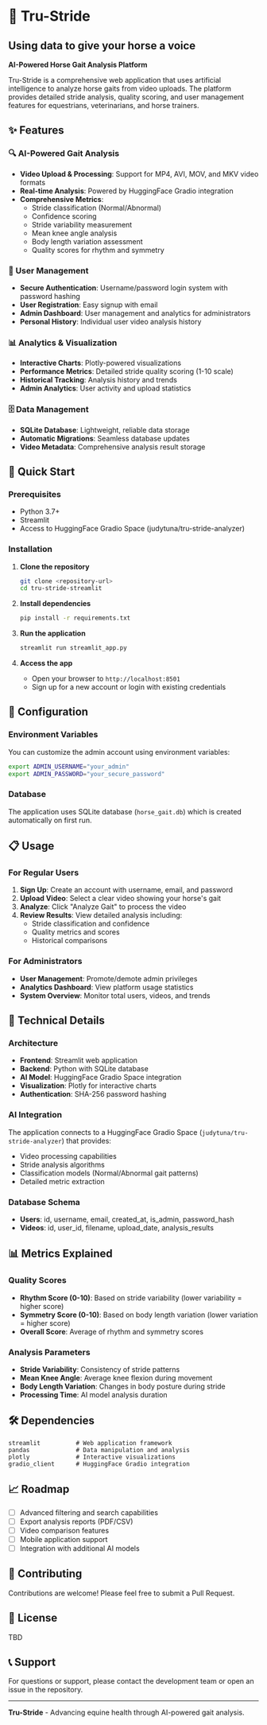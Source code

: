 # 🐎 Tru-Stride

## Using data to give your horse a voice

**AI-Powered Horse Gait Analysis Platform**

Tru-Stride is a comprehensive web application that uses artificial intelligence to analyze horse gaits from video uploads. The platform provides detailed stride analysis, quality scoring, and user management features for equestrians, veterinarians, and horse trainers.

## ✨ Features

### 🔍 AI-Powered Gait Analysis
- **Video Upload & Processing**: Support for MP4, AVI, MOV, and MKV video formats
- **Real-time Analysis**: Powered by HuggingFace Gradio integration
- **Comprehensive Metrics**: 
  - Stride classification (Normal/Abnormal)
  - Confidence scoring
  - Stride variability measurement
  - Mean knee angle analysis
  - Body length variation assessment
  - Quality scores for rhythm and symmetry

### 👥 User Management
- **Secure Authentication**: Username/password login system with password hashing
- **User Registration**: Easy signup with email
- **Admin Dashboard**: User management and analytics for administrators
- **Personal History**: Individual user video analysis history

### 📊 Analytics & Visualization
- **Interactive Charts**: Plotly-powered visualizations
- **Performance Metrics**: Detailed stride quality scoring (1-10 scale)
- **Historical Tracking**: Analysis history and trends
- **Admin Analytics**: User activity and upload statistics

### 🗄️ Data Management
- **SQLite Database**: Lightweight, reliable data storage
- **Automatic Migrations**: Seamless database updates
- **Video Metadata**: Comprehensive analysis result storage

## 🚀 Quick Start

### Prerequisites
- Python 3.7+
- Streamlit
- Access to HuggingFace Gradio Space (judytuna/tru-stride-analyzer)

### Installation

1. **Clone the repository**
   ```bash
   git clone <repository-url>
   cd tru-stride-streamlit
   ```

2. **Install dependencies**
   ```bash
   pip install -r requirements.txt
   ```

3. **Run the application**
   ```bash
   streamlit run streamlit_app.py
   ```

4. **Access the app**
   - Open your browser to `http://localhost:8501`
   - Sign up for a new account or login with existing credentials

## 🔧 Configuration

### Environment Variables
You can customize the admin account using environment variables:

```bash
export ADMIN_USERNAME="your_admin"
export ADMIN_PASSWORD="your_secure_password"
```

### Database
The application uses SQLite database (`horse_gait.db`) which is created automatically on first run.

## 📋 Usage

### For Regular Users
1. **Sign Up**: Create an account with username, email, and password
2. **Upload Video**: Select a clear video showing your horse's gait
3. **Analyze**: Click "Analyze Gait" to process the video
4. **Review Results**: View detailed analysis including:
   - Stride classification and confidence
   - Quality metrics and scores
   - Historical comparisons

### For Administrators
- **User Management**: Promote/demote admin privileges
- **Analytics Dashboard**: View platform usage statistics
- **System Overview**: Monitor total users, videos, and trends

## 🔬 Technical Details

### Architecture
- **Frontend**: Streamlit web application
- **Backend**: Python with SQLite database
- **AI Model**: HuggingFace Gradio Space integration
- **Visualization**: Plotly for interactive charts
- **Authentication**: SHA-256 password hashing

### AI Integration
The application connects to a HuggingFace Gradio Space (`judytuna/tru-stride-analyzer`) that provides:
- Video processing capabilities
- Stride analysis algorithms
- Classification models (Normal/Abnormal gait patterns)
- Detailed metric extraction

### Database Schema
- **Users**: id, username, email, created_at, is_admin, password_hash
- **Videos**: id, user_id, filename, upload_date, analysis_results

## 📊 Metrics Explained

### Quality Scores
- **Rhythm Score (0-10)**: Based on stride variability (lower variability = higher score)
- **Symmetry Score (0-10)**: Based on body length variation (lower variation = higher score)
- **Overall Score**: Average of rhythm and symmetry scores

### Analysis Parameters
- **Stride Variability**: Consistency of stride patterns
- **Mean Knee Angle**: Average knee flexion during movement
- **Body Length Variation**: Changes in body posture during stride
- **Processing Time**: AI model analysis duration

## 🛠️ Dependencies

```
streamlit          # Web application framework
pandas             # Data manipulation and analysis
plotly             # Interactive visualizations
gradio_client      # HuggingFace Gradio integration
```

## 📈 Roadmap

- [ ] Advanced filtering and search capabilities
- [ ] Export analysis reports (PDF/CSV)
- [ ] Video comparison features
- [ ] Mobile application support
- [ ] Integration with additional AI models

## 🤝 Contributing

Contributions are welcome! Please feel free to submit a Pull Request.

## 📄 License

TBD

## 📞 Support

For questions or support, please contact the development team or open an issue in the repository.

---

**Tru-Stride** - Advancing equine health through AI-powered gait analysis.
